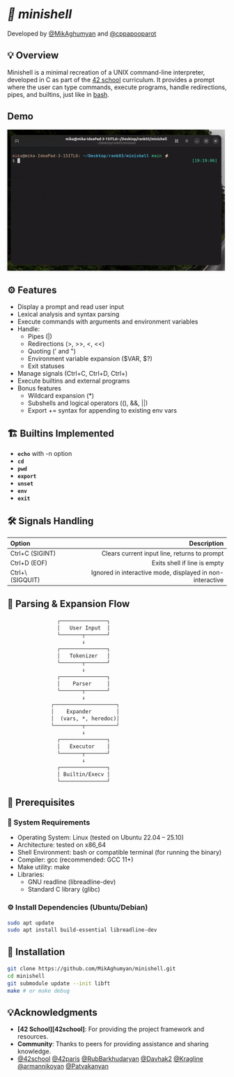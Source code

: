 # *🐚 minishell*

Developed by [@MikAghumyan](https://github.com/MikAghumyan) and [@cppapooparot](https://github.com/cppapooparot)

## 💡 Overview

Minishell is a minimal recreation of a UNIX command-line interpreter, developed in C as part of the [42 school](https://github.com/42school) curriculum. It provides a prompt where the user can type commands, execute programs, handle redirections, pipes, and builtins, just like in [bash](https://www.gnu.org/software/bash/bash.html).

## Demo
![Minishell Demo](demo.gif)

## ⚙️ Features
+ Display a prompt and read user input
+ Lexical analysis and syntax parsing
+ Execute commands with arguments and environment variables
+ Handle:
	- Pipes (|)
	- Redirections (>, >>, <, <<)
	- Quoting (' and ")
	- Environment variable expansion ($VAR, $?)
	- Exit statuses
+ Manage signals (Ctrl+C, Ctrl+D, Ctrl+\)
+ Execute builtins and external programs
+ Bonus features
    - Wildcard expansion (*)
    - Subshells and logical operators ((), &&, ||)
    - Export += syntax for appending to existing env vars

## 🏗️ Builtins Implemented
+ **`echo`** with -n option
+ **`cd`**
+ **`pwd`**
+ **`export`**
+ **`unset`**
+ **`env`**
+ **`exit`**

## 🛠️ Signals Handling

| Option | Description |
|:------ | -----------:|
| Ctrl+C (SIGINT)| Clears current input line, returns to prompt|
| Ctrl+D (EOF)|	Exits shell if line is empty|
|Ctrl+\ (SIGQUIT)|	Ignored in interactive mode, displayed in non-interactive|

## 🔄 Parsing & Expansion Flow
``` pgsql 
                ┌───────────────┐
                │   User Input  │
                └───────┬───────┘
                        ↓
                ┌───────────────┐
                │   Tokenizer   │
                └───────┬───────┘
                        ↓
                ┌───────────────┐
                │    Parser     │
                └───────┬───────┘
                        ↓
              ┌────────────────────┐
              │    Expander        │
              │  (vars, *, heredoc)│
              └─────────┬──────────┘
                        ↓
                ┌───────────────┐
                │   Executor    │
                └───────┬───────┘
                        ↓
                ┌───────────────┐
                │ Builtin/Execv │
                └───────────────┘

```
	
## 🧰 Prerequisites
### 🧱 System Requirements
+ Operating System: Linux (tested on Ubuntu 22.04 – 25.10)
+ Architecture: tested on x86_64
+ Shell Environment: bash or compatible terminal (for running the binary)
+ Compiler: gcc (recommended: GCC 11+)
+ Make utility: make
+ Libraries:
	- GNU readline (libreadline-dev)
	- Standard C library (glibc)

### ⚙️ Install Dependencies (Ubuntu/Debian)
``` bash
sudo apt update
sudo apt install build-essential libreadline-dev
```

## 💽 Installation
```bash
git clone https://github.com/MikAghumyan/minishell.git
cd minishell
git submodule update --init libft
make # or make debug
```

## 💡Acknowledgments

- **[42 School][42school]**: For providing the project framework and resources.
- **Community**: Thanks to peers for providing assistance and sharing knowledge.
- [@42school](https://github.com/42school) [@42paris](https://github.com/42paris) [@RubBarkhudaryan](https://github.com/RubBarkhudaryan) [@Davhak2](https://github.com/Davhak2) [@Kragline](https://github.com/Kragline) [@armannikoyan](https://github.com/armannikoyan) [@Patvakanyan](https://github.com/Patvakanyan)